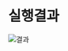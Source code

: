 # 실행결과

![결과](https://user-images.githubusercontent.com/70312248/173336530-8b5b01bd-ce57-4ae5-b5b9-8e6f37dcb054.png)
